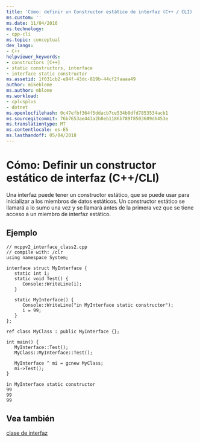 ```yaml
---
title: 'Cómo: definir un Constructor estático de interfaz (C++ / CLI) | Documentos de Microsoft'
ms.custom: ''
ms.date: 11/04/2016
ms.technology:
- cpp-cli
ms.topic: conceptual
dev_langs:
- C++
helpviewer_keywords:
- constructors [C++]
- static constructors, interface
- interface static constructor
ms.assetid: 1f031cb2-e94f-43dc-819b-44cf2faaaa49
author: mikeblome
ms.author: mblome
ms.workload:
- cplusplus
- dotnet
ms.openlocfilehash: 0c47efbf364f5ddacb7ce534b0dfd7853534acb1
ms.sourcegitcommit: 76b7653ae443a2b8eb1186b789f8503609d6453e
ms.translationtype: MT
ms.contentlocale: es-ES
ms.lasthandoff: 05/04/2018
---
```

# <a name="how-to-define-an-interface-static-constructor-ccli"></a>Cómo: Definir un constructor estático de interfaz (C++/CLI)
Una interfaz puede tener un constructor estático, que se puede usar para inicializar a los miembros de datos estáticos.  Un constructor estático se llamará a lo sumo una vez y se llamará antes de la primera vez que se tiene acceso a un miembro de interfaz estático.  
  
## <a name="example"></a>Ejemplo  
  
```  
// mcppv2_interface_class2.cpp  
// compile with: /clr  
using namespace System;  
  
interface struct MyInterface {  
   static int i;  
   static void Test() {  
      Console::WriteLine(i);  
   }  
  
   static MyInterface() {   
      Console::WriteLine("in MyInterface static constructor");  
      i = 99;  
   }  
};  
  
ref class MyClass : public MyInterface {};  
  
int main() {  
   MyInterface::Test();  
   MyClass::MyInterface::Test();  
  
   MyInterface ^ mi = gcnew MyClass;  
   mi->Test();  
}  
```  
  
```Output  
in MyInterface static constructor  
99  
99  
99  
```  
  
## <a name="see-also"></a>Vea también  
 [clase de interfaz](../windows/interface-class-cpp-component-extensions.md)